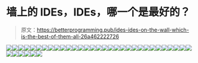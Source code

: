 # 墙上的 IDEs，IDEs，哪一个是最好的？

> 原文：<https://betterprogramming.pub/ides-ides-on-the-wall-which-is-the-best-of-them-all-26a462222726>

![](img/b1c52502358949a57694e0f37799c323.png)![](img/224d9a56b55384581f19f80e0ad83072.png)![](img/4a1564868c54c5a195a873d39157221e.png)![](img/9d315c2ed1bd6e160aa0cc6279cacfe0.png)![](img/728efe581adab7e62bd433b8bf0c23c2.png)![](img/d5070737e795300314c3463ba9a98f6a.png)![](img/90435fe00c5f846f78a2d9a535e01a51.png)![](img/e0c644ed2289c150fcc757384f11361f.png)![](img/38d7cd8bdc8a37d8635ff72f5f36bb17.png)![](img/db3615551ea68e8f007236afd7317562.png)![](img/ea2aef97a6d0f0c9688fa324bd2e79c4.png)![](img/ad943e0139ee1347d78ae25074df10b7.png)![](img/1f57b6339f3798314ddc017f7ee8afe2.png)![](img/a323a272d0b75e3cc5a1b17f2e8e09ff.png)![](img/7077788b466d10fa40be30c46a8a0659.png)![](img/60564f7a70ef96c05512cba14f1d8dc1.png)![](img/a22cb38226d4d72761076a4f138f409a.png)![](img/d5540e61fd958993e902e2019bbe29eb.png)![](img/566c4bda5d273e6eed5acc9e42d9d047.png)![](img/a4b4a886232de128e7079a1c20262885.png)![](img/161179d334b4d954fc28a5126c37d5c2.png)![](img/d958fd7855439ef57c8c4bec5a304822.png)![](img/aedc68f8a10307d1d00c84f74d1f30a9.png)![](img/e755c370b5e318d1bb2e366f89d51ee7.png)![](img/c7f2356983863d82d22df5b0cada622e.png)![](img/58c41db056f6e551cabf776d4bb60df7.png)![](img/7589a8cee46d461162f6abf14a5cd34f.png)![](img/457c64422ec5b77469c7317dcc7d7253.png)![](img/8b764ce9616e005c2d59d5aa6712a80c.png)![](img/c89ac4d6e611a749d7caa7b68a540898.png)![](img/e0f6c1fe8a71bde964401be41ec9935f.png)![](img/f7eb8c67c2c1f6150ef8f9337e00cf19.png)![](img/5b4b0179f821ca5833d500bee80a5639.png)![](img/bc2436bfea54aae778f6661dac857fc3.png)![](img/e438d8fc7a02a801e2129a832013feeb.png)![](img/46549b3ed62824e9a059bd8dac3f2173.png)![](img/fe94c383db52dbd237c552666a6d36ca.png)